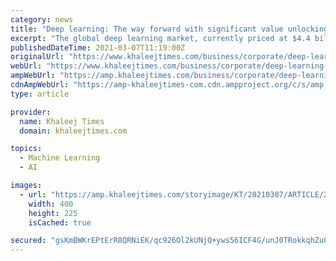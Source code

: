 ```yaml
---
category: news
title: "Deep learning: The way forward with significant value unlocking during the next decade"
excerpt: "The global deep learning market, currently priced at $4.4 billion in 2020, has been projected to expand at a staggering 39.2 per cent CAGR between 2020 and 2027, to reach $44.3 billion by 2027 ..."
publishedDateTime: 2021-03-07T11:19:00Z
originalUrl: "https://www.khaleejtimes.com/business/corporate/deep-learning-the-way-forward-with-significant-value-unlocking-during-the-next-decade"
webUrl: "https://www.khaleejtimes.com/business/corporate/deep-learning-the-way-forward-with-significant-value-unlocking-during-the-next-decade"
ampWebUrl: "https://amp.khaleejtimes.com/business/corporate/deep-learning-the-way-forward-with-significant-value-unlocking-during-the-next-decade"
cdnAmpWebUrl: "https://amp-khaleejtimes-com.cdn.ampproject.org/c/s/amp.khaleejtimes.com/business/corporate/deep-learning-the-way-forward-with-significant-value-unlocking-during-the-next-decade"
type: article

provider:
  name: Khaleej Times
  domain: khaleejtimes.com

topics:
  - Machine Learning
  - AI

images:
  - url: "https://amp.khaleejtimes.com/storyimage/KT/20210307/ARTICLE/210309353/AR/0/AR-210309353.jpg&NCS_modified=20210319110230&MaxH=225&imageVersion=16by9"
    width: 400
    height: 225
    isCached: true

secured: "gsKmBWKrEPtErR8QRNiEK/qc926Ol2kUNjQ+yws56ICF4G/unJ0TRokkqhZu0KWUg1lEwylhj9N2Rlpme+MPZNQWm+Myt6SB29DmVkFdVHql83lqEmdBAC/sxPsek2voaIkkSrD419AQ1CGWV81PbCC9cge5bLLGA73KyeqREgPkihEhL9sgQBsPoiTPvDwCPClrAtnJMpiAgVHx/pD9PbN3UmIYiTeQW9i8Vlio55/hT/K+YO7gPzdbouhrN+4LpM8xf+foCnyYJYlbcPqfwxq02iAP8nlir4ZnG6UcZIaZ06xfzGK/0D+1+dlLeGYQ50sVLSs50tpEpZckiQhA2ljG8fLfqcJ/qOWCndp2CMY=;btAMeBEmvQ+BBx/GLg+kIA=="
---
```


